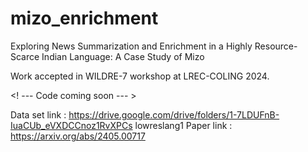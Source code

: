 # mizo_enrichment
Exploring News Summarization and Enrichment in a Highly Resource-Scarce Indian Language: A Case Study of Mizo

Work accepted in WILDRE-7 workshop at LREC-COLING 2024.

<! --- Code coming soon --- >

Data set link : https://drive.google.com/drive/folders/1-7LDUFnB-IuaCUb_eVXDCCnoz1RvXPCs  lowreslang1
Paper link : https://arxiv.org/abs/2405.00717 
